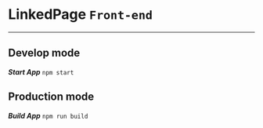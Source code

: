 # LinkedPage `Front-end`

<hr />

## Develop mode
***Start App***
`npm start`

## Production mode

***Build App*** 
`npm run build`

